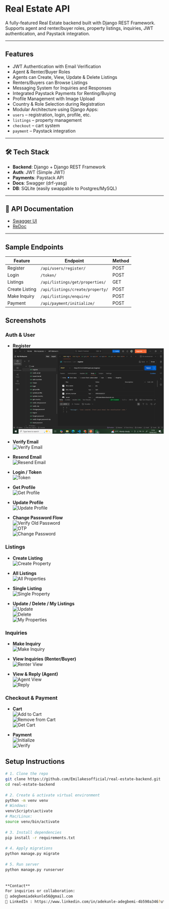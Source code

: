# Real Estate API

A fully-featured Real Estate backend built with Django REST Framework. Supports agent and renter/buyer roles, property listings, inquiries, JWT authentication, and Paystack integration.

---

## Features

-  JWT Authentication with Email Verification
-  Agent & Renter/Buyer Roles
-  Agents can Create, View, Update & Delete Listings
-  Renters/Buyers can Browse Listings
-  Messaging System for Inquiries and Responses
-  Integrated Paystack Payments for Renting/Buying
-  Profile Management with Image Upload
-  Country & Role Selection during Registration
-  Modular Architecture using Django Apps:
  - `users` – registration, login, profile, etc.
  - `listings` – property management
  - `checkout` – cart system
  - `payment` – Paystack integration

---

## 🛠 Tech Stack

- **Backend**: Django + Django REST Framework
- **Auth**: JWT (Simple JWT)
- **Payments**: Paystack API
- **Docs**: Swagger (drf-yasg)
- **DB**: SQLite (easily swappable to Postgres/MySQL)

---

## 📘 API Documentation

- [Swagger UI](http://localhost:8000/swagger/)
- [ReDoc](http://localhost:8000/redoc/)

---

## Sample Endpoints

| Feature       | Endpoint                        | Method |
|---------------|----------------------------------|--------|
| Register      | `/api/users/register/`           | POST   |
| Login         | `/token/`                        | POST   |
| Listings      | `/api/listings/get/properties/`  | GET    |
| Create Listing| `/api/listings/create/property/` | POST   |
| Make Inquiry  | `/api/listings/enquire/`         | POST   |
| Payment       | `/api/payment/initialize/`       | POST   |


## Screenshots

### Auth & User

- **Register**  
  ![Register](screenshots/register.png)

- **Verify Email**  
  ![Verify Email](screenshots/verifyemail.png)

- **Resend Email**  
  ![Resend Email](screenshots/resendemail.png)

- **Login / Token**  
  ![Token](screenshots/gettoken.png)

- **Get Profile**  
  ![Get Profile](screenshots/getprofile.png)

- **Update Profile**  
  ![Update Profile](screenshots/updateprofile.png)

- **Change Password Flow**  
  ![Verify Old Password](screenshots/verifyoldpassword.png)  
  ![OTP](screenshots/verifypasswordotp.png)  
  ![Change Password](screenshots/changepassword.png)

### Listings

- **Create Listing**  
  ![Create Property](screenshots/createproperty.png)

- **All Listings**  
  ![All Properties](screenshots/getproperties.png)

- **Single Listing**  
  ![Single Property](screenshots/get_single_property.png)

- **Update / Delete / My Listings**  
  ![Update](screenshots/updateproperty.png)  
  ![Delete](screenshots/deleteproperty.png)  
  ![My Properties](screenshots/getmyproperties.png)

### Inquiries

- **Make Inquiry**  
  ![Make Inquiry](screenshots/usermakeenquiry.png)

- **View Inquiries (Renter/Buyer)**  
  ![Renter View](screenshots/viewenquiryrenter.png)

- **View & Reply (Agent)**  
  ![Agent View](screenshots/viewenquiryagent.png)  
  ![Reply](screenshots/replyenquiryagent.png)

### Checkout & Payment

- **Cart**  
  ![Add to Cart](screenshots/addtocart.png)  
  ![Remove from Cart](screenshots/removefromcart.png)  
  ![Get Cart](screenshots/getcart.png)

- **Payment**  
  ![Initialize](screenshots/initializepayment.png)  
  ![Verify](screenshots/verifypayment.png)


## Setup Instructions

```bash
# 1. Clone the repo
git clone https://github.com/Emilakesofficial/real-estate-backend.git
cd real-estate-backend

# 2. Create & activate virtual environment
python -m venv venv
# Windows:
venv\Scripts\activate
# Mac/Linux:
source venv/bin/activate

# 3. Install dependencies
pip install -r requirements.txt

# 4. Apply migrations
python manage.py migrate

# 5. Run server
python manage.py runserver


**Contact**
For inquiries or collaboration:
📧 adegbemiadekunle56@gmail.com
🔗 LinkedIn : https://www.linkedin.com/in/adekunle-adegbemi-4b590a346?utm_source=share&utm_campaign=share_via&utm_content=profile&utm_medium=ios_app